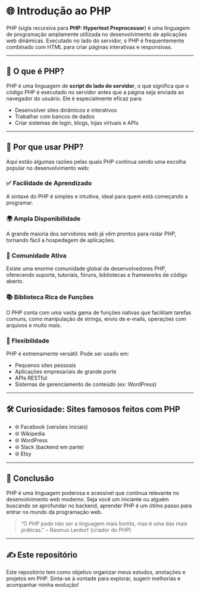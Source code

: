 # 🌐 Introdução ao PHP

PHP (sigla recursiva para **PHP: Hypertext Preprocessor**) é uma linguagem de programação amplamente utilizada no desenvolvimento de aplicações web dinâmicas. Executado no lado do servidor, o PHP é frequentemente combinado com HTML para criar páginas interativas e responsivas.

---

## 🧐 O que é PHP?

PHP é uma linguagem de **script do lado do servidor**, o que significa que o código PHP é executado no servidor antes que a página seja enviada ao navegador do usuário. Ele é especialmente eficaz para:

- Desenvolver sites dinâmicos e interativos
- Trabalhar com bancos de dados
- Criar sistemas de login, blogs, lojas virtuais e APIs

---

## 🤔 Por que usar PHP?

Aqui estão algumas razões pelas quais PHP continua sendo uma escolha popular no desenvolvimento web:

### ✅ Facilidade de Aprendizado
A sintaxe do PHP é simples e intuitiva, ideal para quem está começando a programar.

### 🌍 Ampla Disponibilidade
A grande maioria dos servidores web já vêm prontos para rodar PHP, tornando fácil a hospedagem de aplicações.

### 👥 Comunidade Ativa
Existe uma enorme comunidade global de desenvolvedores PHP, oferecendo suporte, tutoriais, fóruns, bibliotecas e frameworks de código aberto.

### 📚 Biblioteca Rica de Funções
O PHP conta com uma vasta gama de funções nativas que facilitam tarefas comuns, como manipulação de strings, envio de e-mails, operações com arquivos e muito mais.

### 🔧 Flexibilidade
PHP é extremamente versátil. Pode ser usado em:

- Pequenos sites pessoais
- Aplicações empresariais de grande porte
- APIs RESTful
- Sistemas de gerenciamento de conteúdo (ex: WordPress)

---

## 🛠️ Curiosidade: Sites famosos feitos com PHP

- 🌐 Facebook (versões iniciais)
- 🌐 Wikipedia
- 🌐 WordPress
- 🌐 Slack (backend em parte)
- 🌐 Etsy

---

## 📌 Conclusão

PHP é uma linguagem poderosa e acessível que continua relevante no desenvolvimento web moderno. Seja você um iniciante ou alguém buscando se aprofundar no backend, aprender PHP é um ótimo passo para entrar no mundo da programação web.

> “O PHP pode não ser a linguagem mais bonita, mas é uma das mais práticas.” – Rasmus Lerdorf (criador do PHP)

---

## ✍️ Este repositório

Este repositório tem como objetivo organizar meus estudos, anotações e projetos em PHP. Sinta-se à vontade para explorar, sugerir melhorias e acompanhar minha evolução!
